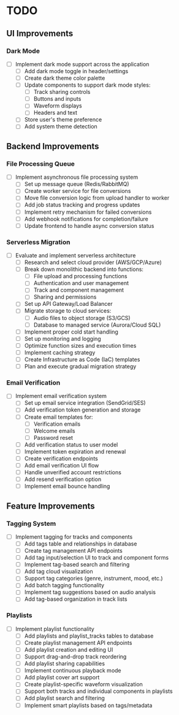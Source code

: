 # TODO

## UI Improvements

### Dark Mode

- [ ] Implement dark mode support across the application
  - [ ] Add dark mode toggle in header/settings
  - [ ] Create dark theme color palette
  - [ ] Update components to support dark mode styles:
    - [ ] Track sharing controls
    - [ ] Buttons and inputs
    - [ ] Waveform displays
    - [ ] Headers and text
  - [ ] Store user's theme preference
  - [ ] Add system theme detection

## Backend Improvements

### File Processing Queue

- [ ] Implement asynchronous file processing system
  - [ ] Set up message queue (Redis/RabbitMQ)
  - [ ] Create worker service for file conversions
  - [ ] Move file conversion logic from upload handler to worker
  - [ ] Add job status tracking and progress updates
  - [ ] Implement retry mechanism for failed conversions
  - [ ] Add webhook notifications for completion/failure
  - [ ] Update frontend to handle async conversion status

### Serverless Migration

- [ ] Evaluate and implement serverless architecture
  - [ ] Research and select cloud provider (AWS/GCP/Azure)
  - [ ] Break down monolithic backend into functions:
    - [ ] File upload and processing functions
    - [ ] Authentication and user management
    - [ ] Track and component management
    - [ ] Sharing and permissions
  - [ ] Set up API Gateway/Load Balancer
  - [ ] Migrate storage to cloud services:
    - [ ] Audio files to object storage (S3/GCS)
    - [ ] Database to managed service (Aurora/Cloud SQL)
  - [ ] Implement proper cold start handling
  - [ ] Set up monitoring and logging
  - [ ] Optimize function sizes and execution times
  - [ ] Implement caching strategy
  - [ ] Create Infrastructure as Code (IaC) templates
  - [ ] Plan and execute gradual migration strategy

### Email Verification

- [ ] Implement email verification system
  - [ ] Set up email service integration (SendGrid/SES)
  - [ ] Add verification token generation and storage
  - [ ] Create email templates for:
    - [ ] Verification emails
    - [ ] Welcome emails
    - [ ] Password reset
  - [ ] Add verification status to user model
  - [ ] Implement token expiration and renewal
  - [ ] Create verification endpoints
  - [ ] Add email verification UI flow
  - [ ] Handle unverified account restrictions
  - [ ] Add resend verification option
  - [ ] Implement email bounce handling

## Feature Improvements

### Tagging System

- [ ] Implement tagging for tracks and components
  - [ ] Add tags table and relationships in database
  - [ ] Create tag management API endpoints
  - [ ] Add tag input/selection UI to track and component forms
  - [ ] Implement tag-based search and filtering
  - [ ] Add tag cloud visualization
  - [ ] Support tag categories (genre, instrument, mood, etc.)
  - [ ] Add batch tagging functionality
  - [ ] Implement tag suggestions based on audio analysis
  - [ ] Add tag-based organization in track lists

### Playlists

- [ ] Implement playlist functionality
  - [ ] Add playlists and playlist_tracks tables to database
  - [ ] Create playlist management API endpoints
  - [ ] Add playlist creation and editing UI
  - [ ] Support drag-and-drop track reordering
  - [ ] Add playlist sharing capabilities
  - [ ] Implement continuous playback mode
  - [ ] Add playlist cover art support
  - [ ] Create playlist-specific waveform visualization
  - [ ] Support both tracks and individual components in playlists
  - [ ] Add playlist search and filtering
  - [ ] Implement smart playlists based on tags/metadata
